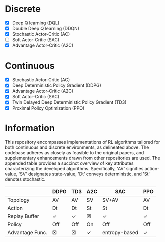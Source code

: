 # Discrete
- [X] Deep Q learning (DQL)
- [X] Double Deep Q learning (DDQN)
- [X] Stochastic Actor-Critic (AC)
- [ ] Soft Actor-Critic (SAC)
- [X] Advantage Actor-Critic (A2C)

# Continuous
- [X] Stochastic Actor-Critic (AC)
- [X] Deep Deterministic Policy Gradient (DDPG) 
- [X] Advantage Actor-Critic (A2C)
- [X] Soft Actor-Critic (SAC)
- [X] Twin Delayed Deep Deterministic Policy Gradient (TD3)
- [X] Proximal Policy Optimization (PPO)

# Information

This repository encompasses implementations of RL algorithms tailored for both continuous and discrete environments, as delineated above. The codebase adheres as closely as feasible to the original papers, and supplementary enhancements drawn from other repositories are used. The appended table provides a succinct overview of key attributes characterizing the developed algorithms. Specifically, 'AV' signifies action-value, 'SV' designates state-value, 'Dt' conveys deterministic, and 'St' denotes stochastic.

|   | DDPG  | TD3  | A2C  | SAC  | PPO  |
|---|---|---|---|---|---|
| Topology  | AV  | AV  | SV  | SV+AV  | AV  |
| Action  |  Dt | Dt  | St  | St  | Dt  |
| Replay Buffer  | &check;  | &check; |  &#9746;  | &check;   | &check;  |
| Policy  | Off  | Off  | On  | Off  | Off  |
| Advantage Func.  |   &#9746; |  &#9746;  | &check;   | entropy-based  |  &check;   |
